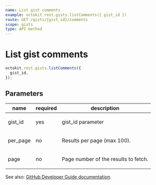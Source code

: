 ```yaml
---
name: List gist comments
example: octokit.rest.gists.listComments({ gist_id })
route: GET /gists/{gist_id}/comments
scope: gists
type: API method
---
```


# List gist comments

```js
octokit.rest.gists.listComments({
  gist_id,
});
```

## Parameters

<table>
  <thead>
    <tr>
      <th>name</th>
      <th>required</th>
      <th>description</th>
    </tr>
  </thead>
  <tbody>
    <tr><td>gist_id</td><td>yes</td><td>

gist_id parameter

</td></tr>
<tr><td>per_page</td><td>no</td><td>

Results per page (max 100).

</td></tr>
<tr><td>page</td><td>no</td><td>

Page number of the results to fetch.

</td></tr>
  </tbody>
</table>

See also: [GitHub Developer Guide documentation](https://docs.github.com/rest/reference/gists#list-gist-comments).
